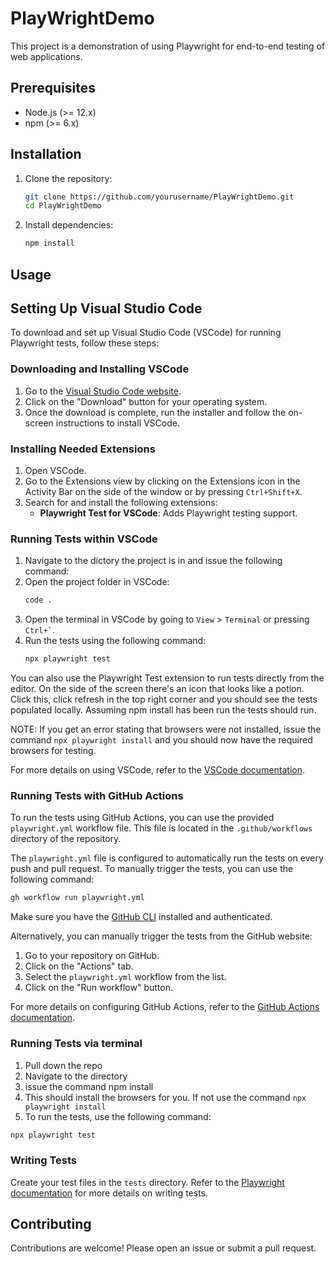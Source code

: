 # PlayWrightDemo

This project is a demonstration of using Playwright for end-to-end testing of web applications.

## Prerequisites

- Node.js (>= 12.x)
- npm (>= 6.x)

## Installation

1. Clone the repository:
    ```sh
    git clone https://github.com/yourusername/PlayWrightDemo.git
    cd PlayWrightDemo
    ```

2. Install dependencies:
    ```sh
    npm install
    ```

## Usage

## Setting Up Visual Studio Code

To download and set up Visual Studio Code (VSCode) for running Playwright tests, follow these steps:

### Downloading and Installing VSCode

1. Go to the [Visual Studio Code website](https://code.visualstudio.com/).
2. Click on the "Download" button for your operating system.
3. Once the download is complete, run the installer and follow the on-screen instructions to install VSCode.

### Installing Needed Extensions

1. Open VSCode.
2. Go to the Extensions view by clicking on the Extensions icon in the Activity Bar on the side of the window or by pressing `Ctrl+Shift+X`.
3. Search for and install the following extensions:
    - **Playwright Test for VSCode**: Adds Playwright testing support.

### Running Tests within VSCode

1. Navigate to the dictory the project is in and issue the following command:
2. Open the project folder in VSCode:
    ```sh
    code .
    ```
2. Open the terminal in VSCode by going to `View` > `Terminal` or pressing `` Ctrl+` ``.
3. Run the tests using the following command:
    ```sh
    npx playwright test
    ```

You can also use the Playwright Test extension to run tests directly from the editor. On the side of the screen there's an icon that looks like a potion.
Click this, click refresh in the top right corner and you should see the tests populated locally. Assuming npm install has been run the tests should run. 

NOTE: If you get an error stating that browsers were not installed, issue the command ```npx playwright install``` and you should now have the required browsers for testing.

For more details on using VSCode, refer to the [VSCode documentation](https://code.visualstudio.com/docs).

### Running Tests with GitHub Actions

To run the tests using GitHub Actions, you can use the provided `playwright.yml` workflow file. This file is located in the `.github/workflows` directory of the repository.

The `playwright.yml` file is configured to automatically run the tests on every push and pull request. To manually trigger the tests, you can use the following command:

```sh
gh workflow run playwright.yml
```

Make sure you have the [GitHub CLI](https://cli.github.com/) installed and authenticated.

Alternatively, you can manually trigger the tests from the GitHub website:

1. Go to your repository on GitHub.
2. Click on the "Actions" tab.
3. Select the `playwright.yml` workflow from the list.
4. Click on the "Run workflow" button.

For more details on configuring GitHub Actions, refer to the [GitHub Actions documentation](https://docs.github.com/en/actions).

### Running Tests via terminal


1. Pull down the repo
2. Navigate to the directory
3. issue the command npm install
4. This should install the browsers for you. If not use the command ```npx playwright install```
5. To run the tests, use the following command:

```sh
npx playwright test
```

### Writing Tests

Create your test files in the `tests` directory. Refer to the [Playwright documentation](https://playwright.dev/docs/intro) for more details on writing tests.

## Contributing

Contributions are welcome! Please open an issue or submit a pull request.
